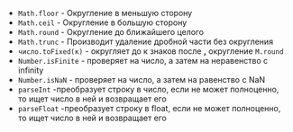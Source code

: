 - `Math.floor` - Округление в меньшую сторону
- `Math.ceil` - Округление в большую сторону
- `Math.round` - Округление до ближайшего целого
- `Math.trunc` - 	Производит удаление дробной части без округления
- `число.toFixed(к)` - округляет до к знаков после **,** округление `M.round`
- `Number.isFinite` - проверяет на число, а затем на неравенство с infinity
- `Number.isNaN` - проверяет на число, а затем на равенство с NaN
- `parseInt` -преобразует строку в число, если не может полноценно, то ищет число в ней и возвращает его
- `parseFloat` -преобразует строку в float, если не может полноценно, то ищет число в ней и возвращает его